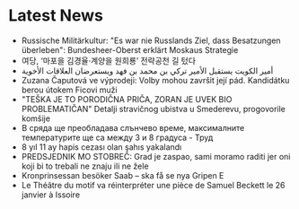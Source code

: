 # Latest News
-  Russische Militärkultur: "Es war nie Russlands Ziel, dass Besatzungen überleben": Bundesheer-Oberst erklärt Moskaus Strategie
-  여당, ‘마포을 김경율·계양을 원희룡’ 전략공천 길 텄다
-  أمير الكويت يستقبل الأمير تركي بن محمد بن فهد ويستعرضان العلاقات الأخوية
-  Zuzana Čaputová ve výprodeji: Volby mohou završit její pád. Kandidátku berou útokem Ficovi muži
-  "TEŠKA JE TO PORODIČNA PRIČA, ZORAN JE UVEK BIO PROBLEMATIČAN" Detalji stravičnog ubistva u Smederevu, progovorile komšije
-  В сряда ще преобладава слънчево време, максималните температурите ще са между 3 и 8 градуса - Труд
-  8 yıl 11 ay hapis cezası olan şahıs yakalandı
-  PREDSJEDNIK MO STOBREČ: Grad je zaspao, sami moramo raditi jer oni koji bi to trebali ne znaju ili ne žele
-  Kronprinsessan besöker Saab – ska få se nya Gripen E
-  Le Théâtre du motif va réinterpréter une pièce de Samuel Beckett le 26 janvier à Issoire
